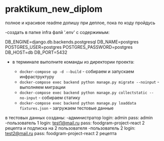 # praktikum_new_diplom

полное и красивое readme допишу при деплое, пока по коду пройдусь

-создать в папке infra фалй '.env' c содержимым:

  DB_ENGINE=django.db.backends.postgresql
  DB_NAME=postgres
  POSTGRES_USER=postgres
  POSTGRES_PASSWORD=postgres
  DB_HOST=db
  DB_PORT=5432


- в терминале выполните команды из директории проекта:

  - `docker-compose up -d --build` - собираем и запускаем инфраструктуру
  - `docker-compose exec backend python manage.py migrate --noinput` - выполняем миграции
  - `docker-compose exec backend python manage.py collectstatic --no-input` - собираем статику
  - `docker-compose exec backend python manage.py loaddata fixtures.json` - загружаем тестовые данные

в тестовых данных созданы:
-админиcтратор
  login: admin
  pass: admin
-пользователь 1
  login: test1@mail.ru
  pass: foodgram-project-react
  2 рецепта и подписка на 2 пользователя
-пользователь 2
  login: test2@mail.ru
  pass: foodgram-project-react
  2 рецепта



